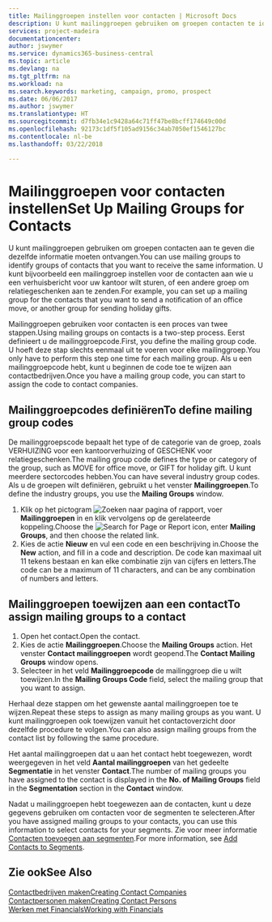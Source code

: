 ```yaml
---
title: Mailinggroepen instellen voor contacten | Microsoft Docs
description: U kunt mailinggroepen gebruiken om groepen contacten te identificeren die u dezelfde informatie wilt sturen, bijvoorbeeld voor een marketingcampagne of promotie.
services: project-madeira
documentationcenter: 
author: jswymer
ms.service: dynamics365-business-central
ms.topic: article
ms.devlang: na
ms.tgt_pltfrm: na
ms.workload: na
ms.search.keywords: marketing, campaign, promo, prospect
ms.date: 06/06/2017
ms.author: jswymer
ms.translationtype: HT
ms.sourcegitcommit: d7fb34e1c9428a64c71ff47be8bcff174649c00d
ms.openlocfilehash: 92173c1df5f105ad9156c34ab7050ef1546127bc
ms.contentlocale: nl-be
ms.lasthandoff: 03/22/2018

---
```

# <a name="set-up-mailing-groups-for-contacts"></a><span data-ttu-id="308fb-103">Mailinggroepen voor contacten instellen</span><span class="sxs-lookup"><span data-stu-id="308fb-103">Set Up Mailing Groups for Contacts</span></span>
<span data-ttu-id="308fb-104">U kunt mailinggroepen gebruiken om groepen contacten aan te geven die dezelfde informatie moeten ontvangen.</span><span class="sxs-lookup"><span data-stu-id="308fb-104">You can use mailing groups to identify groups of contacts that you want to receive the same information.</span></span> <span data-ttu-id="308fb-105">U kunt bijvoorbeeld een mailinggroep instellen voor de contacten aan wie u een verhuisbericht voor uw kantoor wilt sturen, of een andere groep om relatiegeschenken aan te zenden.</span><span class="sxs-lookup"><span data-stu-id="308fb-105">For example, you can set up a mailing group for the contacts that you want to send a notification of an office move, or another group for sending holiday gifts.</span></span>

<span data-ttu-id="308fb-106">Mailinggroepen gebruiken voor contacten is een proces van twee stappen.</span><span class="sxs-lookup"><span data-stu-id="308fb-106">Using mailing groups on contacts is a two-step process.</span></span> <span data-ttu-id="308fb-107">Eerst definieert u de mailinggroepcode.</span><span class="sxs-lookup"><span data-stu-id="308fb-107">First, you define the mailing group code.</span></span> <span data-ttu-id="308fb-108">U hoeft deze stap slechts eenmaal uit te voeren voor elke mailinggroep.</span><span class="sxs-lookup"><span data-stu-id="308fb-108">You only have to perform this step one time for each mailing group.</span></span> <span data-ttu-id="308fb-109">Als u een mailinggroepcode hebt, kunt u beginnen de code toe te wijzen aan contactbedrijven.</span><span class="sxs-lookup"><span data-stu-id="308fb-109">Once you have a mailing group code, you can start to assign the code to contact companies.</span></span>

## <a name="to-define-mailing-group-codes"></a><span data-ttu-id="308fb-110">Mailinggroepcodes definiëren</span><span class="sxs-lookup"><span data-stu-id="308fb-110">To define mailing group codes</span></span>
<span data-ttu-id="308fb-111">De mailinggroepscode bepaalt het type of de categorie van de groep, zoals VERHUIZING voor een kantoorverhuizing of GESCHENK voor relatiegeschenken.</span><span class="sxs-lookup"><span data-stu-id="308fb-111">The mailing group code defines the type or category of the group, such as MOVE for office move, or GIFT for holiday gift.</span></span> <span data-ttu-id="308fb-112">U kunt meerdere sectorcodes hebben.</span><span class="sxs-lookup"><span data-stu-id="308fb-112">You can have several industry group codes.</span></span> <span data-ttu-id="308fb-113">Als u de groepen wilt definiëren, gebruikt u het venster **Mailinggroepen**.</span><span class="sxs-lookup"><span data-stu-id="308fb-113">To define the industry groups, you use the **Mailing Groups** window.</span></span>

1. <span data-ttu-id="308fb-114">Klik op het pictogram ![Zoeken naar pagina of rapport](media/ui-search/search_small.png "pictogram Zoeken naar pagina of rapport"), voer **Mailinggroepen** in en klik vervolgens op de gerelateerde koppeling.</span><span class="sxs-lookup"><span data-stu-id="308fb-114">Choose the ![Search for Page or Report](media/ui-search/search_small.png "Search for Page or Report icon") icon, enter **Mailing Groups**, and then choose the related link.</span></span>
2. <span data-ttu-id="308fb-115">Kies de actie **Nieuw** en vul een code en een beschrijving in.</span><span class="sxs-lookup"><span data-stu-id="308fb-115">Choose the **New** action, and fill in a code and description.</span></span> <span data-ttu-id="308fb-116">De code kan maximaal uit 11 tekens bestaan en kan elke combinatie zijn van cijfers en letters.</span><span class="sxs-lookup"><span data-stu-id="308fb-116">The code can be a maximum of 11 characters, and can be any combination of numbers and letters.</span></span>

## <a name="AssignMailGroupContact"></a> <span data-ttu-id="308fb-117">Mailinggroepen toewijzen aan een contact</span><span class="sxs-lookup"><span data-stu-id="308fb-117">To assign mailing groups to a contact</span></span>
1. <span data-ttu-id="308fb-118">Open het contact.</span><span class="sxs-lookup"><span data-stu-id="308fb-118">Open the contact.</span></span>
2. <span data-ttu-id="308fb-119">Kies de actie **Mailinggroepen**.</span><span class="sxs-lookup"><span data-stu-id="308fb-119">Choose the **Mailing Groups** action.</span></span> <span data-ttu-id="308fb-120">Het venster **Contact mailinggroepen** wordt geopend.</span><span class="sxs-lookup"><span data-stu-id="308fb-120">The **Contact Mailing Groups** window opens.</span></span>
3. <span data-ttu-id="308fb-121">Selecteer in het veld **Mailinggroepcode** de mailinggroep die u wilt toewijzen.</span><span class="sxs-lookup"><span data-stu-id="308fb-121">In the **Mailing Groups Code** field, select the mailing group that you want to assign.</span></span>

<span data-ttu-id="308fb-122">Herhaal deze stappen om het gewenste aantal mailinggroepen toe te wijzen.</span><span class="sxs-lookup"><span data-stu-id="308fb-122">Repeat these steps to assign as many mailing groups as you want.</span></span> <span data-ttu-id="308fb-123">U kunt mailinggroepen ook toewijzen vanuit het contactoverzicht door dezelfde procedure te volgen.</span><span class="sxs-lookup"><span data-stu-id="308fb-123">You can also assign mailing groups from the contact list by following the same procedure.</span></span>

<span data-ttu-id="308fb-124">Het aantal mailinggroepen dat u aan het contact hebt toegewezen, wordt weergegeven in het veld **Aantal mailinggroepen** van het gedeelte **Segmentatie** in het venster **Contact**.</span><span class="sxs-lookup"><span data-stu-id="308fb-124">The number of mailing groups you have assigned to the contact is displayed in the **No. of Mailing Groups** field in the **Segmentation** section in the **Contact** window.</span></span>

<span data-ttu-id="308fb-125">Nadat u mailinggroepen hebt toegewezen aan de contacten, kunt u deze gegevens gebruiken om contacten voor de segmenten te selecteren.</span><span class="sxs-lookup"><span data-stu-id="308fb-125">After you have assigned mailing groups to your contacts, you can use this information to select contacts for your segments.</span></span> <span data-ttu-id="308fb-126">Zie voor meer informatie [Contacten toevoegen aan segmenten](marketing-add-contact-segment.md).</span><span class="sxs-lookup"><span data-stu-id="308fb-126">For more information, see [Add Contacts to Segments](marketing-add-contact-segment.md).</span></span>

## <a name="see-also"></a><span data-ttu-id="308fb-127">Zie ook</span><span class="sxs-lookup"><span data-stu-id="308fb-127">See Also</span></span>
[<span data-ttu-id="308fb-128">Contactbedrijven maken</span><span class="sxs-lookup"><span data-stu-id="308fb-128">Creating Contact Companies</span></span>](marketing-create-contact-companies.md)  
[<span data-ttu-id="308fb-129">Contactpersonen maken</span><span class="sxs-lookup"><span data-stu-id="308fb-129">Creating Contact Persons</span></span>](marketing-create-contact-persons.md)  
[<span data-ttu-id="308fb-130">Werken met Financials</span><span class="sxs-lookup"><span data-stu-id="308fb-130">Working with Financials</span></span>](ui-work-product.md)

